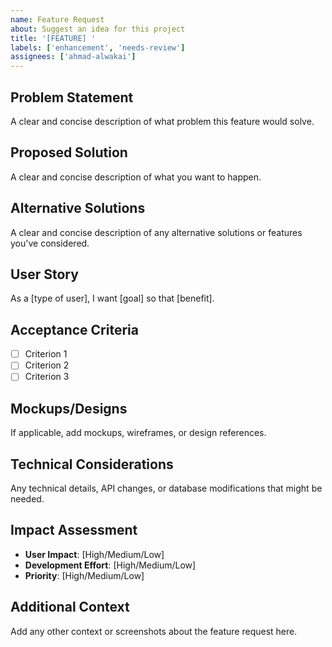 ```yaml
---
name: Feature Request
about: Suggest an idea for this project
title: '[FEATURE] '
labels: ['enhancement', 'needs-review']
assignees: ['ahmad-alwakai']
---
```


## Problem Statement
A clear and concise description of what problem this feature would solve.

## Proposed Solution
A clear and concise description of what you want to happen.

## Alternative Solutions
A clear and concise description of any alternative solutions or features you've considered.

## User Story
As a [type of user], I want [goal] so that [benefit].

## Acceptance Criteria
- [ ] Criterion 1
- [ ] Criterion 2
- [ ] Criterion 3

## Mockups/Designs
If applicable, add mockups, wireframes, or design references.

## Technical Considerations
Any technical details, API changes, or database modifications that might be needed.

## Impact Assessment
- **User Impact**: [High/Medium/Low]
- **Development Effort**: [High/Medium/Low]
- **Priority**: [High/Medium/Low]

## Additional Context
Add any other context or screenshots about the feature request here.
